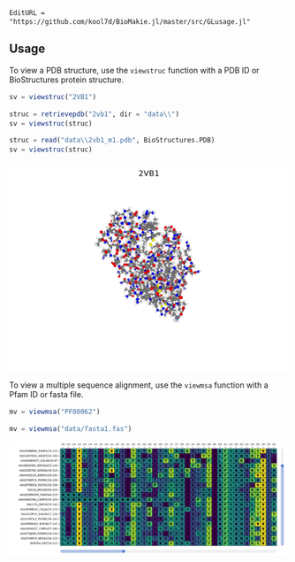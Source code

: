 ```@meta
EditURL = "https://github.com/kool7d/BioMakie.jl/master/src/GLusage.jl"
```

## Usage

To view a PDB structure, use the `viewstruc` function with a PDB ID or BioStructures protein structure.
```julia
sv = viewstruc("2VB1")
```
```julia
struc = retrievepdb("2vb1", dir = "data\\")
sv = viewstruc(struc)
```
```julia
struc = read("data\\2vb1_m1.pdb", BioStructures.PDB)
sv = viewstruc(struc)
```
![Image of struc](../assets/2vb1.png)

To view a multiple sequence alignment, use the `viewmsa` function with a Pfam ID or fasta file.
```julia
mv = viewmsa("PF00062")
```
```julia
mv = viewmsa("data/fasta1.fas")
```
![Image of msa](./assets/pf00062.png)

